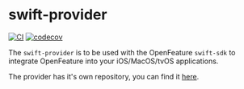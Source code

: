 # swift-provider
[![CI](https://github.com/go-feature-flag/openfeature-swift-provider/actions/workflows/swift.yaml/badge.svg)](https://github.com/go-feature-flag/openfeature-swift-provider/actions/workflows/swift.yaml) [![codecov](https://codecov.io/gh/go-feature-flag/openfeature-swift-provider/graph/badge.svg?token=G6BAIREGQN)](https://codecov.io/gh/go-feature-flag/openfeature-swift-provider)

The `swift-provider` is to be used with the OpenFeature `swift-sdk` to integrate OpenFeature into your iOS/MacOS/tvOS applications.

The provider has it's own repository, you can find it [here](https://github.com/go-feature-flag/openfeature-swift-provider).
